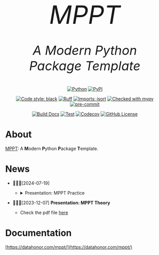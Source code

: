 <p align="center" style="font-size:80px; margin:0px 10px 0px 10px">
    <em>MPPT</em>
</p>
<p align="center", style="font-size: 40px">
    <em>A Modern Python Package Template
</em>
</p>

<center>

[![Python](https://img.shields.io/pypi/pyversions/mppt.svg?color=%2334D058)](https://pypi.org/project/mppt/)
[![PyPI](https://img.shields.io/pypi/v/mppt?color=%2334D058&label=pypi%20package)](https://pypi.org/project/mppt/)

[![Code style: black](https://img.shields.io/badge/code%20style-black-000000.svg)](https://github.com/psf/black)
[![Ruff](https://img.shields.io/endpoint?url=https://raw.githubusercontent.com/astral-sh/ruff/main/assets/badge/v2.json)](https://github.com/astral-sh/ruff)
[![Imports: isort](https://img.shields.io/badge/%20imports-isort-%231674b1?style=flat&labelColor=ef8336)](https://pycqa.github.io/isort/)
[![Checked with mypy](https://www.mypy-lang.org/static/mypy_badge.svg)](https://mypy-lang.org/)
[![pre-commit](https://img.shields.io/badge/pre--commit-enabled-brightgreen?logo=pre-commit)](https://github.com/pre-commit/pre-commit)

[![Build Docs](https://github.com/shenxiangzhuang/mppt/actions/workflows/build_docs.yaml/badge.svg)](https://github.com/shenxiangzhuang/mppt/actions/workflows/build_docs.yaml)
[![Test](https://github.com/shenxiangzhuang/mppt/actions/workflows/test.yaml/badge.svg)](https://github.com/shenxiangzhuang/mppt/actions/workflows/test.yaml)
[![Codecov](https://codecov.io/gh/shenxiangzhuang/mppt/branch/master/graph/badge.svg)](https://codecov.io/gh/shenxiangzhuang/mppt)
[![GitHub License](https://img.shields.io/github/license/shenxiangzhuang/mppt)](https://github.com/shenxiangzhuang/mppt/blob/master/LICENSE)

</center>

# About
[MPPT](https://github.com/shenxiangzhuang/mppt): A **M**odern **P**ython **P**ackage **T**emplate.

# News

- 🥳🥳🥳[2024-07-19]
    - <details ><summary>Presentation: MPPT Practice</summary><script src="https://asciinema.org/a/668984.js" id="asciicast-668984" async="true"></script></details>

- 🥳🥳🥳[2023-12-07] **Presentation: MPPT Theory**
    - Check the pdf file [here](https://github.com/shenxiangzhuang/mppt/blob/master/presentation/mppt-theory.pdf)


# Documentation

[https://datahonor.com/mppt/](https://datahonor.com/mppt/)
